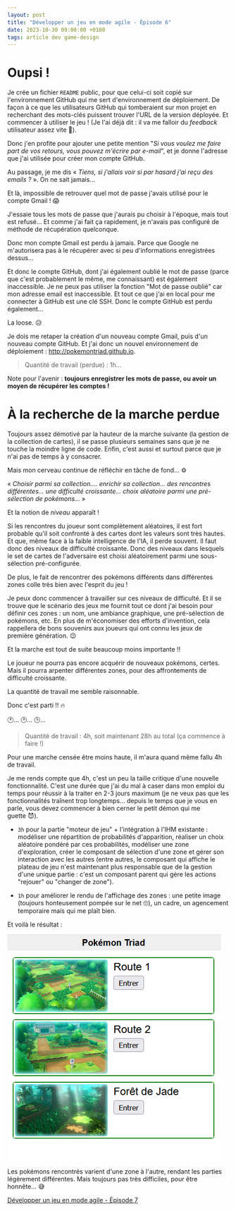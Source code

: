 ```yaml
---
layout: post
title: "Développer un jeu en mode agile - Épisode 6"
date: 2023-10-30 09:00:00 +0100
tags: article dev game-design
---
```


# Oupsi&nbsp;!

Je crée un fichier `README` public, pour que celui-ci soit copié sur l'environnement GitHub qui me sert d'environnement de déploiement. De façon à ce que les utilisateurs GitHub qui tomberaient sur mon projet en recherchant des mots-clés puissent trouver l'URL de la version déployée. Et commencer à utiliser le jeu&nbsp;! (Je l'ai déjà dit : il va me falloir du _feedback_ utilisateur assez vite 🙂).

Donc j'en profite pour ajouter une petite mention "_Si vous voulez me faire part de vos retours, vous pouvez m'écrire par e-mail_", et je donne l'adresse que j'ai utilisée pour créer mon compte GitHub.

Au passage, je me dis «&nbsp;_Tiens, si j'allais voir si par hasard j'ai reçu des emails ?_&nbsp;». On ne sait jamais...

Et là, impossible de retrouver quel mot de passe j'avais utilisé pour le compte Gmail&nbsp;!&nbsp;😱

J'essaie tous les mots de passe que j'aurais pu choisir à l'époque, mais tout est refusé... Et comme j'ai fait ça rapidement, je n'avais pas configuré de méthode de récupération quelconque.

Donc mon compte Gmail est perdu à jamais. Parce que Google ne m'autorisera pas à le récupérer avec si peu d'informations enregistrées dessus...

Et donc le compte GitHub, dont j'ai également oublié le mot de passe (parce que c'est probablement le même, me connaissant) est également inaccessible. Je ne peux pas utiliser la fonction "Mot de passe oublié" car mon adresse email est inaccessible. Et tout ce que j'ai en local pour me connecter à GitHub est une clé SSH. Donc le compte GitHub est perdu également...

La loose.&nbsp;😥

Je dois me retaper la création d'un nouveau compte Gmail, puis d'un nouveau compte GitHub. Et j'ai donc un nouvel environnement de déploiement : http://pokemontriad.github.io.

> Quantité de travail (perdue) : 1h...

Note pour l'avenir&nbsp;: **toujours enregistrer les mots de passe, ou avoir un moyen de récupérer les comptes&nbsp;!**

# À la recherche de la marche perdue

Toujours assez démotivé par la hauteur de la marche suivante (la gestion de la collection de cartes), il se passe plusieurs semaines sans que je ne touche la moindre ligne de code. Enfin, c'est aussi et surtout parce que je n'ai pas de temps à y consacrer.

Mais mon cerveau continue de réfléchir en tâche de fond...&nbsp;⚙

«&nbsp;_Choisir parmi sa collection.... enrichir sa collection... des rencontres différentes... une difficulté croissante... choix aléatoire parmi une pré-sélection de pokémons..._&nbsp;»

Et la notion de _niveau_ apparaît&nbsp;!

Si les rencontres du joueur sont complètement aléatoires, il est fort probable qu'il soit confronté à des cartes dont les valeurs sont très hautes. Et que, même face à la faible intelligence de l'IA, il perde souvent. Il faut donc des niveaux de difficulté croissante. Donc des niveaux dans lesquels le set de cartes de l'adversaire est choisi aléatoirement parmi une sous-sélection pré-configurée.

De plus, le fait de rencontrer des pokémons différents dans différentes zones colle très bien avec l'esprit du jeu&nbsp;!

Je peux donc commencer à travailler sur ces niveaux de difficulté. Et il se trouve que le scénario des jeux me fournit tout ce dont j'ai besoin pour définir ces zones&nbsp;: un nom, une ambiance graphique, une pré-sélection de pokémons, etc. En plus de m'économiser des efforts d'invention, cela rappellera de bons souvenirs aux joueurs qui ont connu les jeux de première génération.&nbsp;😉

Et la marche est tout de suite beaucoup moins importante&nbsp;!!

Le joueur ne pourra pas encore acquérir de nouveaux pokémons, certes. Mais il pourra arpenter différentes zones, pour des affrontements de difficulté croissante.

La quantité de travail me semble raisonnable.

Donc c'est parti&nbsp;!!&nbsp;🔥

🕐... 🕑... 🕒...

> Quantité de travail : 4h, soit maintenant 28h au total (ça commence à faire&nbsp;!)

Pour une marche censée être moins haute, il m'aura quand même fallu 4h de travail.

Je me rends compte que 4h, c'est un peu la taille critique d'une nouvelle fonctionnalité. C'est une durée que j'ai du mal à caser dans mon emploi du temps pour réussir à la traiter en 2-3 jours maximum (je ne veux pas que les fonctionnalités traînent trop longtemps... depuis le temps que je vous en parle, vous devez commencer à bien cerner le petit démon qui me guette&nbsp;😈).

- `3h` pour la partie "moteur de jeu" + l'intégration à l'IHM existante&nbsp;: modéliser une répartition de probabilités d'apparition, réaliser un choix aléatoire pondéré par ces probabilités, modéliser une zone d'exploration, créer le composant de sélection d'une zone et gérer son interaction avec les autres (entre autres, le composant qui affiche le plateau de jeu n'est maintenant plus responsable que de la gestion d'une unique partie&nbsp;: c'est un composant parent qui gère les actions "rejouer" ou "changer de zone").

- `1h` pour améliorer le rendu de l'affichage des zones&nbsp;: une petite image (toujours honteusement pompée sur le net&nbsp;🙄), un cadre, un agencement temporaire mais qui me plaît bien.

Et voilà le résultat&nbsp;:

![](/assets/images/pokemon-triad/pokemon-triad-areas.png)

Les pokémons rencontrés varient d'une zone à l'autre, rendant les parties légèrement différentes. Mais toujours pas très difficiles, pour être honnête...&nbsp;😅

<a class="navigation next" href="{% link _posts/2023/2023-12-17-developper-jeu-mode-agile-episode-7.md %}">Développer un jeu en mode agile - Épisode 7</a>

